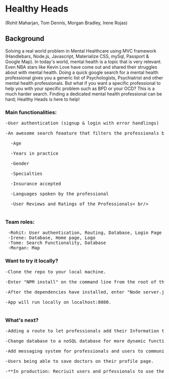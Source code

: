 # Healthy Heads
(Rohit Maharjan, Tom Dennis, Morgan Bradley, Irene Rojas)

## Background
Solving a real world problem in Mental Healthcare using MVC framework (Handlebars, Node.js, Javascript, Materialize CSS, mySql, Passport & Google Map). In today's world, mental health is a topic that is very relevant.  Even NBA stars like Kevin Love have come out and shared their struggles about with mental health. Doing a quick google search for a mental health professional gives you a generic list of Psychologists, Psychiatrist and other mental health professionals.  But what if you want a specific professional to help you with your specific problem such as BPD or your OCD?  This is a much harder search. Finding a dedicated mental health professional can be hard; Healthy Heads is here to help!<br/>
### Main functionalities: <br />
<pre>
-User authentication (signup & login with error handlings) <br />
-An awesome search feaature that filters the professionals by:<br />
  -Age <br />
  -Years in practice<br />
  -Gender<br />
  -Specialties<br />
  -Insurance accepted <br />
  -Languages spoken by the professional <br/>
  -User Reviews and Ratings of the Professionals< br/>
   </pre>
### Team roles: <br />
<pre>
 -Rohit: User authentication, Routing, Database, Login Page
 -Irene: Database, Home page, Logo
 -Tome: Search Functionality, Database
 -Morgan: Map
</pre>
### Want to try it locally?
<pre>
-Clone the repo to your local machine. <br />
-Enter "NPM install" on the command line from the root of the directory to install the dependencies. <br />
-After the dependencies have installed, enter "Node server.js or Nodemon server.js" on the command line to run the server. <br />
-App will run locally on localhost:8080. <br />
</pre>
### What's next?
<pre>
-Adding a route to let professionals add their Information themselves (verified by Admins) <br />
-Change database to a noSQL database for more dynamic functionality. <br />
-Add messaging system for professionals and users to communicate with each other.<br />
-Users being able to save doctors on their profile page. <br />
-**In production: Recriuit users and prfessionals to use the website! <br />
</pre>

